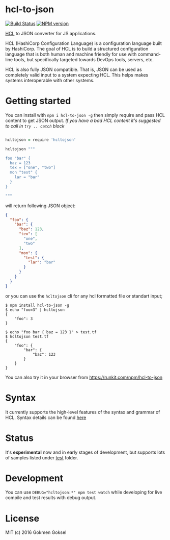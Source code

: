 # hcl-to-json

[![Build Status](https://travis-ci.org/gokmen/hcl-to-json.svg?branch=master)](https://travis-ci.org/gokmen/hcl-to-json)
[![NPM version](https://img.shields.io/npm/v/hcl-to-json.svg?style=flat-square)](https://www.npmjs.com/package/hcl-to-json)

[HCL](https://github.com/hashicorp/hcl) to JSON converter for JS applications.

HCL (HashiCorp Configuration Language) is a configuration language built by
HashiCorp. The goal of HCL is to build a structured configuration language
that is both human and machine friendly for use with command-line tools,
but specifically targeted towards DevOps tools, servers, etc.

HCL is also fully JSON compatible. That is, JSON can be used as completely
valid input to a system expecting HCL. This helps makes systems
interoperable with other systems.

# Getting started

You can install with `npm i hcl-to-json -g` then simply require and pass HCL
content to get JSON output. _If you have a bad HCL content it's suggested to
call in `try .. catch` block_

```coffee

hcltojson = require 'hcltojson'

hcltojson """

foo "bar" {
  baz = 123
  tex = ["one", "two"]
  mon "test" {
    lar = "bar"
  }
}

"""
```

will return following JSON object:

```json
{
  "foo": {
    "bar": {
      "baz": 123,
      "tex": [
        "one",
        "two"
      ],
      "mon": {
        "test": {
          "lar": "bar"
        }
      }
    }
  }
}

```

or you can use the `hcltojson` cli for any hcl formatted file or standart
input;

```
$ npm install hcl-to-json -g
$ echo "foo=3" | hcltojson
{
    "foo": 3
}

$ echo "foo bar { baz = 123 }" > test.tf
$ hcltojson test.tf
{
    "foo": {
        "bar": {
            "baz": 123
        }
    }
}
```

You can also try it in your browser from https://runkit.com/npm/hcl-to-json

# Syntax

It currently supports the high-level features of the syntax and grammar of HCL.
Syntax details can be found [here](https://github.com/hashicorp/hcl#syntax)

# Status

It's **experimental** now and in early stages of development, but supports
lots of samples listed under
[test](https://github.com/gokmen/hcl-to-json/tree/master/test) folder.

# Development

You can use `DEBUG="hcltojson:*" npm test watch` while developing for live
compile and test results with debug output.

# License

MIT (c) 2016 Gokmen Goksel
